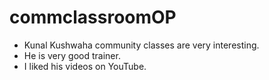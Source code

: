 # commclassroomOP
- Kunal Kushwaha community classes are very interesting.
- He is very good trainer.
- I liked his videos on YouTube.

